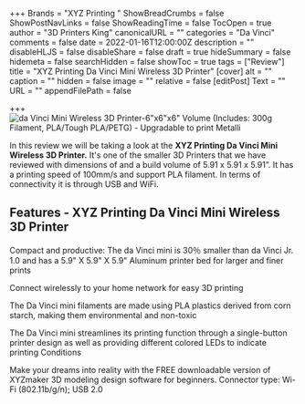 +++
Brands = "XYZ Printing "
ShowBreadCrumbs = false
ShowPostNavLinks = false
ShowReadingTime = false
TocOpen = true
author = "3D Printers King"
canonicalURL = ""
categories = "Da Vinci"
comments = false
date = 2022-01-16T12:00:00Z
description = ""
disableHLJS = false
disableShare = false
draft = true
hideSummary = false
hidemeta = false
searchHidden = false
showToc = true
tags = ["Review"]
title = "XYZ Printing Da Vinci Mini Wireless 3D Printer"
[cover]
alt = ""
caption = ""
hidden = false
image = ""
relative = false
[editPost]
Text = ""
URL = ""
appendFilePath = false

+++
![da Vinci Mini Wireless 3D Printer-6"x6"x6" Volume (Includes: 300g Filament, PLA/Tough PLA/PETG) - Upgradable to print Metalli](https://images-na.ssl-images-amazon.com/images/I/619eOfH+4SL._AC_UL604_SR604,400_.jpg)

In this review we will be taking a look at the **XYZ Printing Da Vinci Mini Wireless 3D Printer.** It's one of the smaller 3D Printers that we have reviewed with dimensions of and a build volume of 5.91 x 5.91 x 5.91”.  It has a printing speed of 100mm/s and support PLA filament.  In terms of connectivity it is through USB and WiFi.

## Features - XYZ Printing Da Vinci Mini Wireless 3D Printer

Compact and productive: The da Vinci mini is 30％ smaller than da Vinci Jr. 1.0 and has a 5.9" X 5.9" X 5.9" Aluminum printer bed for larger and finer prints

Connect wirelessly to your home network for easy 3D printing

The Da Vinci mini filaments are made using PLA plastics derived from corn starch, making them environmental and non-toxic

The Da Vinci mini streamlines its printing function through a single-button printer design as well as providing different colored LEDs to indicate printing Conditions

Make your dreams into reality with the FREE downloadable version of XYZmaker 3D modeling design software for beginners. Connector type: Wi-Fi (802.11b/g/n); USB 2.0